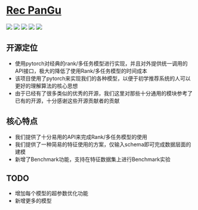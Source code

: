 # [Rec PanGu](https://github.com/HaSai666/rec_pangu)

  <img src='https://img.shields.io/badge/python-3.7+-brightgreen'>
  <img src='https://img.shields.io/badge/torch-1.7+-brightgreen'>
  <img src='https://img.shields.io/badge/scikit_learn-0.23.2+-brightgreen'>
  <img src='https://img.shields.io/badge/pandas-1.0.5+-brightgreen'>
  <img src='https://img.shields.io/badge/pypi-0.0.3-brightgreen'>


## 开源定位
- 使用pytorch对经典的rank/多任务模型进行实现，并且对外提供统一调用的API接口，极大的降低了使用Rank/多任务模型的时间成本
- 该项目使用了pytorch来实现我们的各种模型，以便于初学推荐系统的人可以更好的理解算法的核心思想
- 由于已经有了很多类似的优秀的开源，我们这里对那些十分通用的模块参考了已有的开源，十分感谢这些开源贡献者的贡献

## 核心特点
- 我们提供了十分易用的API来完成Rank/多任务模型的使用
- 我们提供了一种简易的特征使用的方案，仅输入schema即可完成数据层面的建模
- 新增了Benchmark功能，支持在特征数据集上进行Benchmark实验

## TODO
- 增加每个模型的超参数优化功能
- 新增更多的模型